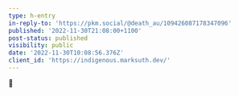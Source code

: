 ```yaml
---
type: h-entry
in-reply-to: 'https://pkm.social/@death_au/109426087178347096'
published: '2022-11-30T21:08:00+1100'
post-status: published
visibility: public
date: '2022-11-30T10:08:56.376Z'
client_id: 'https://indigenous.marksuth.dev/'
---
```

💜
